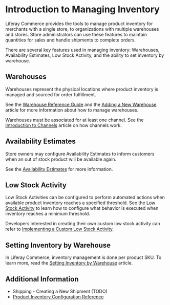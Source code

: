 # Introduction to Managing Inventory

Liferay Commerce provides the tools to manage product inventory for merchants with a single store, to organizations with multiple warehouses and stores. Store administrators can use these features to maintain quantities for sales and handle shipments to complete orders.

There are several key features used in managing inventory: Warehouses, Availability Estimates, Low Stock Activity, and the ability to set inventory by warehouse.

## Warehouses

Warehouses represent the physical locations where product inventory is managed and sourced for order fulfillment.

See the [Warehouse Reference Guide](../warehouse-reference-guide/README.md) and the [Adding a New Warehouse](../adding-a-new-warehouse/README.md) article for more information about how to manage warehouses.

Warehouses must be associated for at least one channel. See the [Introduction to Channels](../../creating-and-managing-products/channels/introduction-to-channels/README.md) article on how channels work.

## Availability Estimates

Store owners may configure Availability Estimates to inform customers when an out of stock product will be available again.

See the [Availability Estimates](../availability-estimates/README.md) for more information.

## Low Stock Activity

Low Stock Activities can be configured to perform automated actions when available product inventory reaches a specified threshold. See the [Low Stock Activity](../low-stock-activity/README.md) to learn how to configure what behavior is executed when inventory reaches a minimum threshold.

Developers interested in creating their own custom low stock activity can refer to [Implementing a Custom Low Stock Activity](../../../../developer-guide/tutorial/implementing-a-custom-low-stock-activity/README.md).

## Setting Inventory by Warehouse

In Liferay Commerce, inventory management is done per product SKU. To learn more, read the [Setting Inventory by Warehouse](../setting-inventory-by-warehouse/README.md) article.

## Additional Information

* Shipping - Creating a New Shipment (TODO)
* [Product Inventory Configuration Reference](../product-inventory-configuration-reference/README.md)
